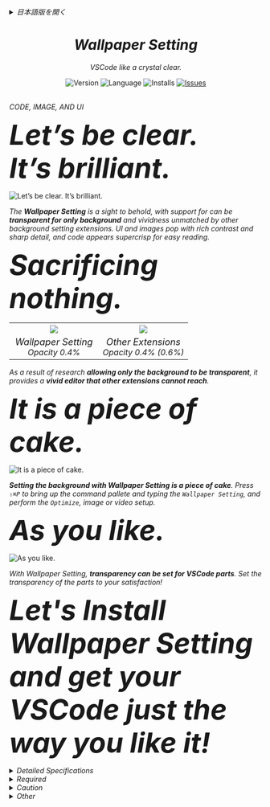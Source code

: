 <div>

<details><summary><i>日本語版を開く</i></summary>

<br />

_コード、画像、UI_

<font size="7"><span style="font-size:3.45rem;"><b><i>はっきり言えます。<br />くっきりクリアです。</i></b></span></font>

![くっきりクリアです。](docs/images/readme01.png)

_**Wallpaper Setting**が提供する背景は、目の覚めるような美しさ。**VSCode の背景だけを透明にする**事ができ、他の背景設定拡張機能と比べ物にならない鮮やかさです。UI と画像は豊かなコントラストで細部までくっきり際立たせ、コードはどこまでもシャープに読みやすく映し出します。_

<font size="7"><span style="font-size:3.45rem;"><b><i>デメリット？<br />メリットしかありません。</i></b></span></font>

<table width="100%">
  <tr>
    <th width="50%"><img src="docs/images/readme02.png" /></th>
    <th width="50%"><img src="docs/images/readme03.png" /></th>
  </tr>
  <tr>
    <td width="50%"><div align="center"><i><font size="3.5"><span style="font-size:1.15rem;">Wallpaper Setting</span></font><br />Opacity 0.4%</i></div></td>
    <td width="50%"><div align="center"><i><font size="3.5"><span style="font-size:1.15rem;">Other Extensions</span></font><br />Opacity 0.4% (0.6%)</i></div></td>
  </tr>
</table>

_**鮮やかなエディター。** Wallpaper Setting は**他の拡張機能では得られない鮮やかさ。** 何も犠牲にする事なく最高の体験が楽しめます。_

<font size="7"><span style="font-size:3.45rem;"><b><i>Wallpaper Setting を使い始めよう。</i></b></span></font>

![Wallpaper Setting を使い始めよう。](docs/images/readme04.ja.gif)

_**Wallpaper Setting で背景を設定するのはお茶のこさいさいです。** `⇧⌘P` でコマンドパレットを表示して `Wallpaper Setting` と入力し、メニューから`最適化`を実行して画像や動画を背景に設定する。それだけ。_

<font size="7"><span style="font-size:3.45rem;"><b><i>お気に召すまま。</i></b></span></font>

![お気に召すまま。](docs/images/readme05.ja.gif)

_Wallpaper Setting では VSCode のパーツ毎に透明度を設定できます。パーツ毎に見やすい透明度を設定して貴方だけの最高のエディターを手に入れましょう!_

<font size="7"><span style="font-size:3.45rem;"><b><i>さぁ Wallpaper Setting をインストールして、最高の VSCode を手に入れよう!</i></b></span></font>

<details><summary><i>詳細仕様</i></summary>

### _Wallpaper - 画像_

_画像を背景に設定する。_

| _名前_      | _必須_ | _概要_                               | _備考_ |
| :---------- | :----: | :----------------------------------- | :----- |
| _File path_ |   ○    | _背景に使用する画像ファイルのパス。_ |        |

### _Wallpaper - スライド_

_画像のスライドを背景に設定する。_

| _名前_               | _必須_ | _概要_                                                               | _備考_                                                                                       |
| :------------------- | :----: | :------------------------------------------------------------------- | :------------------------------------------------------------------------------------------- |
| _File paths_         |   ○    | _画像のスライドに使用する画像ファイルのパス。_                       |                                                                                              |
| _Interval time_      |   ○    | _画像の切り替え時間。 (時、分、秒、ミリ秒)_                          |                                                                                              |
| _Randome play_       |   -    | _画像の切り替えをランダムにする。_                                   | _デフォルト False_                                                                           |
| _Effect fade in_     |   -    | _画像の切り替え時にフェードイン効果を適用する。_                     | _デフォルト True_                                                                            |
| _Load wait complete_ |   -    | _画像のスライドに使用する全ての画像ファイルが読み込まれるまで待つ。_ | _デフォルト False <br /> 画像のファイルサイズによっては、起動に時間が掛かる場合があります。_ |

### _Wallpaper - 動画_

_動画を背景に設定する。_

| _名前_          | _必須_ | _概要_               | _備考_           |
| :-------------- | :----: | :------------------- | :--------------- |
| _Playback rate_ |   ○    | _動画の再生レート。_ | _デフォルト 1.0_ |

\* _ミュートになるのは仕様です。_

### _お気に入り_

_壁紙設定の登録と呼び出す機能です。_

| _Name_     | _Required_ | _Description_                                                 | _Remark_ |
| :--------- | :--------: | :------------------------------------------------------------ | :------- |
| _Start up_ |     -      | _VSCode 起動時の壁紙をお気に入り設定からランダムに設定する。_ |          |

#### _お気に入り - オンデマンド_

_お気に入りで設定した画像をインストールし直すことなく、背景画像を切り替えることができます。_

\* _お気に入りで設定した画像設定のみ。_

### _ウォーターマーク_

_VSCode のウォーターマーク画像を変更します。_

\* _ウォーターマークを設定した後で、`セット`か`リセット`を実行してください。_

### _フィルター_

_以下のグラフィック効果を画像や動画に適用する事が出来ます。_

- ぼかし
- 明度
- コントラスト
- グレイスケール
- 彩度
- セピア

\* _フィルターを設定した後で、`セット`か`リセット`を実行してください。_

### _WebSocket_

_[専用サーバー](https://github.com/Angelmaneuver/fortune-slip)を用意することで、 WebSocket 経由で壁紙を設定することができます。_

_又は、クライアントから接続された時に画像ファイルを返すアプリケーションであればこの機能を利用することができます。_

\* _サーバーからのレスポンスデータを検証できないので信頼できるサーバーでのみご利用ください。_

#### _Q & A_

_Q. なぜ http ではなく WebSocket なのか?_

_A. VSCode は **C**ontent **S**ecurity **P**olicy (コンテンツセキュリティポリシー) で http**s** と **ws** しか許可していません。_

### _同期_

_異なるマシン間で背景を共有する機能です。_

#### _アップロード_

_背景画像をアップロードします。_

#### _ダウンロード_

_画像をダウンロードし、背景に設定します。_

#### _デリート_

_アップロードした画像を削除します。_

<details><summary><i>注意事項</i></summary>

_同期機能は画像ファイルのデータを Base64 (文字列データ) に変換し、Settings Sync で共有することで実現しています。_

_Settings Sync のバックエンドは、おそらく Microsoft が提供しています。そして間違いなくこの用途 (画像データの共有) を目的としていません。_

_もし MB (KB もあるかもしれない) 以上の画像ファイルを Settings Sync で共有しようとすると **Microsoft は怒る**かもしれない。そして Microsoft はこの拡張機能を無効化し、場合によってはこの**拡張機能を使用しているユーザーアカウントが Settings Sync を使用できないようにする**かもしれません。_

_同期機能を使用する場合は、上記注意事項を理解した上でご利用ください。_

##### _アップロードする画像データについて_

_Settings Sync にアップロードされる Base64 データは、AES256 CTR モードで暗号化します。_

_従って元の画像が第三者の目に触れることはありません。_

_貴方がパスワードとソルトに不適切な値を用いるか、暗号モジュール呼び出しの実装で、この拡張機能の開発者がミスをしない限りは。_

</details>

### _アンインストール_

_VSCode から背景を消去し、この拡張機能に関するデータを削除します。_

### _環境変数のサポート_

_画像ファイルを指定するパスに環境変数を使用することができます。_

| _記法_              | _概要_                                                                            | _備考_                                              |
| :------------------ | :-------------------------------------------------------------------------------- | :-------------------------------------------------- |
| _${userHome}_       | _ログインユーザーのホームディレクトリの文字列パスを返します。_                    | _実装的には node.js の os.homedir を使用している。_ |
| _${\<環境変数名\>}_ | _$\{~\} で指定された環境変数が存在する場合、その環境変数の値で置き換えられます。_ |                                                     |

</details>

<details><summary><i>必要要件</i></summary>

### _書き込み権限_

_この拡張機能は VSCode インストールディレクトリ配下にある以下のファイルを変更します。よって、それらのファイルへの書き込み権限が必要です。_

1. _/Resources/app/out/vs/code/electron-sandbox/workbench/workbench.js_
1. _/Resources/app/out/vs/code/electron-sandbox/processExplorer/processExplorer.js (プロセスエクスプローラーへ背景色を設定する時のみ)_

_そのため Linux 向けの App Store 『Snap Store』からインストールした VSCode では、この拡張機能を使用できません (書き込み権限が取得できないため)。_

</details>

<details><summary><i>注意事項</i></summary>

### _この拡張機能は貴方の環境にどのような影響を与えますか?_

_この拡張機能は VSCode インストールディレクトリ配下の以下のファイルを変更します。_

1. _/Resources/app/out/vs/code/electron-sandbox/workbench/workbench.js_
1. _/Resources/app/out/vs/code/electron-sandbox/processExplorer/processExplorer.js (プロセスエクスプローラーへ背景色を設定する時のみ)_

_及び以下のファイルに変更を加えます。_

1. _settings.json_
1. _extensions.json (同期機能を使用する時のみ)_

### _サポートされていないと警告が表示される_

_VSCode 1.72 以前では当該メッセージは表示されませんでした。実際は表示されるのが正しいです。_

_[この警告メッセージに関して公式は、以下のように述べています。](https://code.visualstudio.com/docs/supporting/faq#_installation-appears-to-be-corrupt-unsupported)_

> _私たちは VSCode のパッチ適用をブロックしようとしているわけではありませんが、VSCode にパッチを適用するということはサポートされていない VSCode を使用しているという認識を高めたいと考えています。_

_この主張を尊重し、この拡張機能では当該メッセージが表示されないようにするような対応はしません。_

_仮に表示されないようにしたとしても公式はさらにそれを防ごうとして、いたちごっこになると考えています。_

</details>

<details><summary><i>その他</i></summary>

### _この拡張機能で使用している外部ライブラリ_

1. _[vscode/l10n](https://github.com/microsoft/vscode-l10n)_
1. _[jsonc-parser](https://github.com/microsoft/node-jsonc-parser)_
1. _[clean-css](https://github.com/clean-css/clean-css)_
1. _[terser](https://github.com/terser/terser)_

</details>

</details>

</div>

<div align="center" style="text-align:center;">
	<h1><i>Wallpaper Setting</i></h1>
	<p><i>VSCode like a crystal clear.</i></p>
	<div>
		<img alt="Version" src="https://img.shields.io/visual-studio-marketplace/v/angelmaneuver.wallpaper-setting?color=blue" />
		<img alt="Language" src="https://img.shields.io/badge/Language-en%2Cja-brightgreen?logo=Language">
		<img alt="Installs" src="https://img.shields.io/visual-studio-marketplace/i/Angelmaneuver.wallpaper-setting" />
		<a href="https://github.com/Angelmaneuver/wallpaper-setting/issues">
			<img alt="Issues" src="https://img.shields.io/github/issues/Angelmaneuver/wallpaper-setting?color=#86D492" />
		</a>
	</div>
</div>

<br />

_CODE, IMAGE, AND UI_

<font size="7"><span style="font-size:3.45rem;"><b><i>Let’s be clear.<br />It’s brilliant.</i></b></span></font>

![Let’s be clear. It’s brilliant.](docs/images/readme01.png)

_The **Wallpaper Setting** is a sight to behold, with support for can be **transparent for only background** and vividness unmatched by other background setting extensions. UI and images pop with rich contrast and sharp detail, and code appears supercrisp for easy reading._

<font size="7"><span style="font-size:3.45rem;"><b><i>Sacrificing nothing.</i></b></span></font>

<table width="100%">
  <tr>
    <th width="50%"><img src="docs/images/readme02.png" /></th>
    <th width="50%"><img src="docs/images/readme03.png" /></th>
  </tr>
  <tr>
    <td width="50%"><div align="center"><i><font size="3.5"><span style="font-size:1.15rem;">Wallpaper Setting</span></font><br />Opacity 0.4%</i></div></td>
    <td width="50%"><div align="center"><i><font size="3.5"><span style="font-size:1.15rem;">Other Extensions</span></font><br />Opacity 0.4% (0.6%)</i></div></td>
  </tr>
</table>

_As a result of research **allowing only the background to be transparent**, it provides a **vivid editor that other extensions cannot reach**._

<font size="7"><span style="font-size:3.45rem;"><b><i>It is a piece of cake.</i></b></span></font>

![It is a piece of cake.](docs/images/readme04.gif)

_**Setting the background with Wallpaper Setting is a piece of cake**. Press `⇧⌘P` to bring up the command pallete and typing the `Wallpaper Setting`, and perform the `Optimize`, image or video setup._

<font size="7"><span style="font-size:3.45rem;"><b><i>As you like.</i></b></span></font>

![As you like.](docs/images/readme05.gif)

_With Wallpaper Setting, **transparency can be set for VSCode parts**. Set the transparency of the parts to your satisfaction!_

<font size="7"><span style="font-size:3.45rem;"><b><i>Let's Install Wallpaper Setting and get your VSCode just the way you like it!</i></b></span></font>

<details><summary><i>Detailed Specifications</i></summary>

### _Wallpaper - Image_

_Set the background image._

| _Name_      | _Required_ | _Description_                                    | _Remark_ |
| :---------- | :--------: | :----------------------------------------------- | :------- |
| _File path_ |     ○      | _Path of the file to be used for the wallpaper._ |          |

### _Wallpaper - Slide_

_Set the background of images slide._

| _Name_               | _Required_ | _Description_                                                 | _Remark_                                                                        |
| :------------------- | :--------: | :------------------------------------------------------------ | :------------------------------------------------------------------------------ |
| _File paths_         |     ○      | _Path of the files to be used for the images slide._          |                                                                                 |
| _Interval time_      |     ○      | _Image switching time. (Hour, Minute, Second, MilliSecond)_   |                                                                                 |
| _Randome play_       |     -      | _Randomize image switching._                                  | _Default False._                                                                |
| _Effect fade in_     |     -      | _Display Fade in effect when switching image._                | _Default True._                                                                 |
| _Load wait complete_ |     -      | _Wait for the screen to display until all images are loaded._ | _Default False. <br /> Depending on the images file size, startup may be slow._ |

### _Wallpaper - Movie_

_Set the background of movie._

| _Name_          | _Required_ | _Description_          | _Remark_       |
| :-------------- | :--------: | :--------------------- | :------------- |
| _Playback rate_ |     ○      | _Movie playback rate._ | _Default 1.0._ |

\* _Mute is a specification._

### _Favorite_

_Register and recall background settings._

| _Name_     | _Required_ | _Description_                                                               | _Remark_ |
| :--------- | :--------: | :-------------------------------------------------------------------------- | :------- |
| _Start up_ |     -      | _Set a random background from the favorite settings when VSCode starts up._ |          |

#### _Favorite - On demand_

_Switch images without having to install your favorite images each time._

\* _Only favorite image._

### _Watermark_

_Change the image of VSCode's watermark._

\* _Then, after set the watermark setting, run `Set` or `Reset`._

### _Filter_

_The following graphical effects can be applied to image or video._

- Blur
- Brightness
- Contrast
- Grayscale
- Saturate
- Sepia

\* _Then, after set the filter setting, run `Set` or `Reset`._

### _WebSocket_

_By preparing a [dedicated server](https://github.com/Angelmaneuver/fortune-slip), wallpaper can be set via WebSocket._

_otherwise, an application that sends image data when a client makes a WebSocket connection can be substituted._

\* _Please use only trusted server as we can't verify delivery data._

#### _Q & A_

_Q. Why WebSocket instead of http ?_

_A. VSCode only allows http**s** and ws in **C**ontent **S**ecurity **P**olicy_

### _Sync_

_Background image can be shared between different machines._

#### _Upload_

_Upload the background image._

#### _Download_

_Download and setup the background image._

#### _Delete_

_Delete uploaded image._

<details><summary><i>Warning</i></summary>

_The Sync feature is achieved by converting image data to strings in Base64 and sharing them via Settings Sync._

_Settings Sync backend is probably provided by Microsoft. And definitely not intended for image data sharing._

_If you try to share an image file over MB (maybe even KB) with Settings Sync, **Microsoft will be offended**. They will reject the this extension and possibly **disable the account of the user using the this extension from Settings Sync**._

_If you use it, please take its dangers into consideration._

##### _About image data to be uploaded_

_The Base64 string uploaded to Settings Sync is encrypted in AES256 CTR mode._

_Therefore, there is no fear of prying eye._

_Unless you use poor values for password and salt, or I have made a mistake in the implementation of the cryptographic call._

</details>

### _Uninstall_

_Erase wallpaper from VSCode, and delete data related to Wallpaper Setting._

### _Environment Variables Support_

_Environment variables can be used in the path that specifies the image file._

| _Notation_                          | _Description_                                                                          | _Remark_                                          |
| :---------------------------------- | :------------------------------------------------------------------------------------- | :------------------------------------------------ |
| _${userHome}_                       | _Returns the string path of the current user's home directory._                        | _Implementation-wise, we use node.js os.homedir._ |
| _${\<Environment Variables Name\>}_ | _If the environment variable specified in $\{~\} exists, it is replaced by its value._ |                                                   |

</details>

<details><summary><i>Required</i></summary>

### _Write permission_

_This extension modifies the following files in the VSCode installation directory, so requires write permission._

1. _/Resources/app/out/vs/code/electron-sandbox/workbench/workbench.js_
1. _/Resources/app/out/vs/code/electron-sandbox/processExplorer/processExplorer.js (Only when setting the background color for Process Explorer)_

_Therefor, this extension cannot be used with VSCode installed from "Snap Store" App Store for Linux (Because write permission cannot be obtained)._

</details>

<details><summary><i>Caution</i></summary>

### _How will this extension affect your environment ?_

_This extension modifies the following files in the VSCode installation directory._

1. _/Resources/app/out/vs/code/electron-sandbox/workbench/workbench.js_
1. _/Resources/app/out/vs/code/electron-sandbox/processExplorer/processExplorer.js (Only when setting the background color for Process Explorer)_

_and following files._

1. _settings.json_
1. _extensions.json (Only when using the Sync feature)_

### _You will be warned that it is not supported_

_Prior to VSCode 1.72, the relevant message was not displayed.
In fact, it is more correct to display._

_[The official explanation of this message is roughly as follows.](https://code.visualstudio.com/docs/supporting/faq#_installation-appears-to-be-corrupt-unsupported)_

> _We are not trying to block VS Code patching, but we want to raise awareness that patching VS Code means you are running an unsupported version._

_Respecting this assertion, this extension makes no attempt to prevent such messages from being displayed._

_Even if we were to prevent it from being displayed, I believe the officials will block it._

</details>

<details><summary><i>Other</i></summary>

### _External libraries used by this extension_

1. _[vscode/l10n](https://github.com/microsoft/vscode-l10n)_
1. _[jsonc-parser](https://github.com/microsoft/node-jsonc-parser)_
1. _[clean-css](https://github.com/clean-css/clean-css)_
1. _[terser](https://github.com/terser/terser)_

</details>
